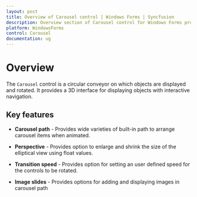 ```yaml
---
layout: post
title: Overview of Carousel control | Windows Forms | Syncfusion
description: Overview section of Carousel control for Windows Forms provides details about its essential features
platform: WindowsForms
control: Carousel
documentation: ug
---
```


# Overview

The `Carousel` control is a circular conveyor on which objects are displayed and rotated. It provides a 3D interface for displaying objects with interactive navigation.

## Key features

* **Carousel path** - Provides wide varieties of built-in path to arrange carousel items when animated.

* **Perspective** - Provides option to enlarge and shrink the size of the elliptical view using float values.

* **Transition speed** - Provides option for setting an user defined speed for the controls to be rotated.

* **Image slides** - Provides options for adding and displaying images in carousel path

